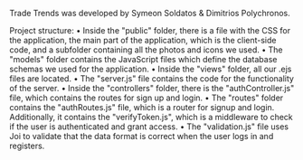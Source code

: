 Trade Trends was developed by Symeon Soldatos & Dimitrios Polychronos.

Project structure:
•	Inside the "public" folder, there is a file with the CSS for the application, the main part of the application, which is the client-side code, and a subfolder containing all the photos and icons we used.
•	The "models" folder contains the JavaScript files which define the database schemas we used for the application.
•	Inside the "views" folder, all our .ejs files are located.
•	The "server.js" file contains the code for the functionality of the server.
•	Inside the "controllers" folder, there is the "authController.js" file, which contains the routes for sign up and login.
•	The "routes" folder contains the "authRoutes.js" file, which is a router for signup and login. Additionally, it contains the "verifyToken.js", which is a middleware to check if the user is authenticated and grant access.
•	The "validation.js" file uses Joi to validate that the data format is correct when the user logs in and registers.

